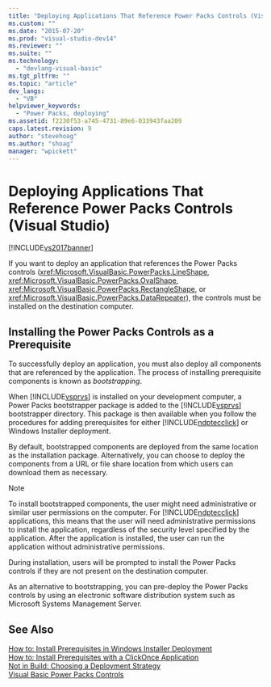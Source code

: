 ```yaml
---
title: "Deploying Applications That Reference Power Packs Controls (Visual Studio) | Microsoft Docs"
ms.custom: ""
ms.date: "2015-07-20"
ms.prod: "visual-studio-dev14"
ms.reviewer: ""
ms.suite: ""
ms.technology: 
  - "devlang-visual-basic"
ms.tgt_pltfrm: ""
ms.topic: "article"
dev_langs: 
  - "VB"
helpviewer_keywords: 
  - "Power Packs, deploying"
ms.assetid: f2230f53-a745-4731-89e6-033943faa209
caps.latest.revision: 9
author: "stevehoag"
ms.author: "shoag"
manager: "wpickett"
---
```

# Deploying Applications That Reference Power Packs Controls (Visual Studio)
[!INCLUDE[vs2017banner](../../../visual-basic/includes/vs2017banner.md)]

If you want to deploy an application that references the Power Packs controls (<xref:Microsoft.VisualBasic.PowerPacks.LineShape>, <xref:Microsoft.VisualBasic.PowerPacks.OvalShape>, <xref:Microsoft.VisualBasic.PowerPacks.RectangleShape>, or <xref:Microsoft.VisualBasic.PowerPacks.DataRepeater>), the controls must be installed on the destination computer.  
  
## Installing the Power Packs Controls as a Prerequisite  
 To successfully deploy an application, you must also deploy all components that are referenced by the application. The process of installing prerequisite components is known as *bootstrapping*.  
  
 When [!INCLUDE[vsprvs](../../../csharp/includes/vsprvs-md.md)] is installed on your development computer, a Power Packs bootstrapper package is added to the [!INCLUDE[vsprvs](../../../csharp/includes/vsprvs-md.md)] bootstrapper directory. This package is then available when you follow the procedures for adding prerequisites for either [!INCLUDE[ndptecclick](../../../visual-basic/developing-apps/printing/includes/ndptecclick-md.md)] or Windows Installer deployment.  
  
 By default, bootstrapped components are deployed from the same location as the installation package. Alternatively, you can choose to deploy the components from a URL or file share location from which users can download them as necessary.  
  
> [!NOTE]
>  To install bootstrapped components, the user might need administrative or similar user permissions on the computer. For [!INCLUDE[ndptecclick](../../../visual-basic/developing-apps/printing/includes/ndptecclick-md.md)] applications, this means that the user will need administrative permissions to install the application, regardless of the security level specified by the application. After the application is installed, the user can run the application without administrative permissions.  
  
 During installation, users will be prompted to install the Power Packs controls if they are not present on the destination computer.  
  
 As an alternative to bootstrapping, you can pre-deploy the Power Packs controls by using an electronic software distribution system such as Microsoft Systems Management Server.  
  
## See Also  
 [How to: Install Prerequisites in Windows Installer Deployment](http://msdn.microsoft.com/en-us/653fc868-2486-429c-b75e-2f9d0c7f6619)   
 [How to: Install Prerequisites with a ClickOnce Application](../Topic/How%20to:%20Install%20Prerequisites%20with%20a%20ClickOnce%20Application.md)   
 [Not in Build: Choosing a Deployment Strategy](http://msdn.microsoft.com/en-us/ecd632d8-063c-4028-b785-81bba045107b)   
 [Visual Basic Power Packs Controls](../../../visual-basic/developing-apps/windows-forms/power-packs-controls.md)